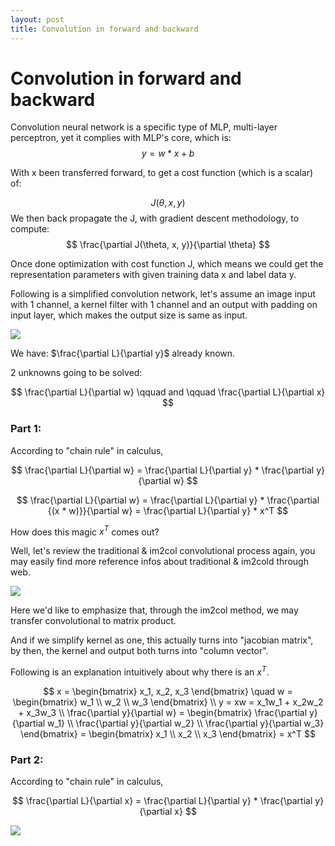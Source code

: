 ```yaml
---
layout: post
title: Convolution in forward and backward
---
```


# Convolution in forward and backward

Convolution neural network is a specific type of MLP, multi-layer perceptron, yet it complies with MLP's core, which is:
$$ y = w*x + b $$



With x been transferred forward, to get a cost function (which is a scalar) of:

$$ J(\theta, x, y) $$
We then back propagate the J, with gradient descent methodology, to compute:
$$ \frac{\partial J(\theta, x, y)}{\partial \theta} $$

Once done optimization with cost function J, which means we could get the representation parameters with given training data x and label data y.

Following is a simplified convolution network, let's assume an image input with 1 channel, a kernel filter with 1 channel and an output with padding on input layer, which makes the output size is same as input.

<img src="{{site.url}}/img/nn027.png">

We have:  $\frac{\partial L}{\partial y}$ already known.

2 unknowns going to be solved:

$$
\frac{\partial L}{\partial w} \qquad and \qquad  \frac{\partial L}{\partial x}
$$

### Part 1:

According to "chain rule" in calculus, 

$$
\frac{\partial L}{\partial w} = \frac{\partial L}{\partial y} * \frac{\partial y}{\partial w}
$$

$$
\frac{\partial L}{\partial w} = \frac{\partial L}{\partial y} * \frac{\partial {(x * w)}}{\partial w} = \frac{\partial L}{\partial y} * x^T
$$

How does this magic $x^T$ comes out?

Well, let's review the traditional & im2col convolutional process again, you may easily find more reference infos about traditional & im2cold through web.

<img src="{{site.url}}/img/nn028.png">

Here we'd like to emphasize that, through the im2col method, we may transfer convolutional to matrix product.

And if we simplify kernel as one, this actually turns into "jacobian matrix", by then, the kernel and output both turns into "column vector".

Following is an explanation intuitively about why there is an $x^T$.

$$ x = \begin{bmatrix}
x_1, x_2, x_3
\end{bmatrix}
\quad
w = \begin{bmatrix}
w_1 \\ w_2 \\ w_3
\end{bmatrix}
\\
y = xw = x_1w_1 + x_2w_2 + x_3w_3
\\
\frac{\partial y}{\partial w} = \begin{bmatrix}
\frac{\partial y}{\partial w_1} \\ \frac{\partial y}{\partial w_2} \\ \frac{\partial y}{\partial w_3}
\end{bmatrix} = \begin{bmatrix}
x_1 \\ x_2 \\ x_3
\end{bmatrix}
= x^T
$$

### Part 2:

According to "chain rule" in calculus, 

$$
\frac{\partial L}{\partial x} = \frac{\partial L}{\partial y} * \frac{\partial y}{\partial x}
$$

<img src="{{site.url}}/img/nn029.png">





